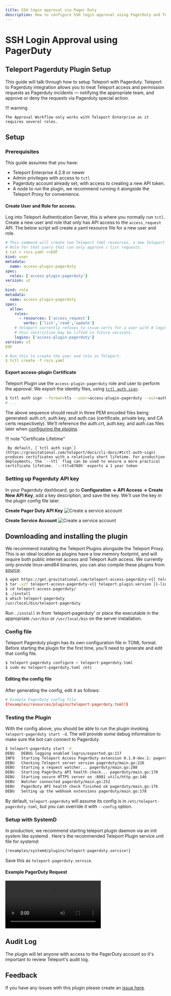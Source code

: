 ```yaml
---
title: SSH login approval via Pager Duty
description: How to configure SSH login approval using PagerDuty and Teleport
---
```


# SSH Login Approval using PagerDuty

## Teleport Pagerduty Plugin Setup

This guide will talk through how to setup Teleport with Pagerduty. Teleport to
Pagerduty integration  allows you to treat Teleport access and permission
requests as Pagerduty incidents — notifying the appropriate team, and approve
or deny the requests via Pagerduty special action.

!!! warning

    The Approval Workflow only works with Teleport Enterprise as it requires several roles.

## Setup
### Prerequisites
This guide assumes that you have:

* Teleport Enterprise 4.2.8 or newer
* Admin privileges with access to `tctl`
* Pagerduty account already set, with access to creating a new API token.
* A node to run the plugin, we recommend running it alongside the Teleport Proxy for convenience.

#### Create User and Role for access.
Log into Teleport Authentication Server, this is where you normally run `tctl`. Create a
new user and role that only has API access to the `access_request` API. The below script
will create a yaml resource file for a new user and role.

```yaml
# This command will create two Teleport Yaml resources, a new Teleport user and a
# Role for that users that can only approve / list requests.
$ cat > rscs.yaml <<EOF
kind: user
metadata:
  name: access-plugin-pagerduty
spec:
  roles: ['access-plugin-pagerduty']
version: v2
---
kind: role
metadata:
  name: access-plugin-pagerduty
spec:
  allow:
    rules:
      - resources: ['access_request']
        verbs: ['list','read','update']
    # teleport currently refuses to issue certs for a user with 0 logins,
    # this restriction may be lifted in future versions.
    logins: ['access-plugin-pagerduty']
version: v3
EOF

# Run this to create the user and role in Teleport.
$ tctl create -f rscs.yaml
```

#### Export access-plugin Certificate
Teleport Plugin use the `access-plugin-pagerduty` role and user to perform the approval. We export the identity files, using [`tctl auth sign`](https://gravitational.com/teleport/docs/cli-docs/#tctl-auth-sign).

```bash
$ tctl auth sign --format=tls --user=access-plugin-pagerduty --out=auth --ttl=8760h
# ...
```

The above sequence should result in three PEM encoded files being generated: auth.crt, auth.key, and auth.cas (certificate, private key, and CA certs respectively).  We'll reference the auth.crt, auth.key, and auth.cas files later when [configuring the plugins](#editing-the-config-file).

!!! note "Certificate Lifetime"

     By default, [`tctl auth sign`](https://gravitational.com/teleport/docs/cli-docs/#tctl-auth-sign) produces certificates with a relatively short lifetime. For production deployments, the `--ttl` flag can be used to ensure a more practical certificate lifetime. `--ttl=8760h` exports a 1 year token

### Setting up Pagerduty API key
In your Pagerduty dashboard, go to **Configuration → API Access → Create New API Key**, add a key description, and save the key. We'll use the key in the plugin config file later.

**Create Pager Duty API Key**
![Create a service account](../../../img/enterprise/plugins/pagerduty/pagerduty-api-key.png)

**Create Service Account**
![Create a service account](../../../img/enterprise/plugins/pagerduty/create-new-service-pd.png)


## Downloading and installing the plugin
We recommend installing the Teleport Plugins alongside the Teleport Proxy. This is an ideal
location as plugins have a low memory footprint, and will require both public internet access
and Teleport Auth access.  We currently only provide linux-amd64 binaries, you can also
compile these plugins from [source](https://github.com/gravitational/teleport-plugins/tree/master/access/pagerduty).

```bash
$ wget https://get.gravitational.com/teleport-access-pagerduty-v{{ teleport.plugin.version }}-linux-amd64-bin.tar.gz
$ tar -xzf teleport-access-pagerduty-v{{ teleport.plugin.version }}-linux-amd64-bin.tar.gz
$ cd teleport-access-pagerduty/
$ ./install
$ which teleport-pagerduty
/usr/local/bin/teleport-pagerduty
```

Run `./install` in from 'teleport-pagerduty' or place the executable in the appropriate `/usr/bin` or `/usr/local/bin` on the server installation.

### Config file
Teleport Pagerduty plugin has its own configuration file in TOML format. Before starting the plugin for the first time, you'll need to generate and edit that config file.

```bash
$ teleport-pagerduty configure > teleport-pagerduty.toml
$ sudo mv teleport-pagerduty.toml /etc
```

#### Editing the config file
After generating the config, edit it as follows:

```toml
# Example PagerDuty config file
{!examples/resources/plugins/teleport-pagerduty.toml!}
```

### Testing the Plugin
With the config above, you should be able to run the plugin invoking
`teleport-pagerduty start -d`. The will provide some debug information to make sure
the bot can connect to Pagerduty.

```bash
$ teleport-pagerduty start -d
DEBU   DEBUG logging enabled logrus/exported.go:117
INFO   Starting Teleport Access PagerDuty extension 0.1.0-dev.1: pagerduty/main.go:124
DEBU   Checking Teleport server version pagerduty/main.go:226
DEBU   Starting a request watcher... pagerduty/main.go:288
DEBU   Starting PagerDuty API health check... pagerduty/main.go:170
DEBU   Starting secure HTTPS server on :8081 utils/http.go:146
DEBU   Watcher connected pagerduty/main.go:252
DEBU   PagerDuty API health check finished ok pagerduty/main.go:176
DEBU   Setting up the webhook extensions pagerduty/main.go:178
```

By default, `teleport-pagerduty` will assume its config is in `/etc/teleport-pagerduty.toml`, but you can override it with `--config` option.

### Setup with SystemD
In production, we recommend starting teleport plugin daemon via an init system like systemd . Here's the recommended Teleport Plugin service unit file for systemd:

```bash
{!examples/systemd/plugins/teleport-pagerduty.service!}
```

Save this as `teleport-pagerduty.service`.

#### Example PagerDuty Request

<video controls>
  <source src="../../../img/enterprise/plugins/pagerduty/pagerduty-demo.mp4" type="video/mp4" />
  <source src="../../../img/enterprise/plugins/pagerduty/pagerduty-demo.webm" type="video/webm" />
Your browser does not support the video tag.
</video>

## Audit Log
The plugin will let anyone with access to the PagerDuty account so it's
important to review Teleport's audit log.

## Feedback
If you have any issues with this plugin please create an [issue here](https://github.com/gravitational/teleport-plugins/issues/new).
